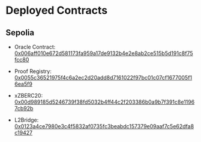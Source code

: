 # Deployed Contracts

## Sepolia

- Oracle Contract: [0x006aff010e672d581173fa959a17de9132b4e2e8ab2ce515b5d191c8f75fcc80](https://sepolia.starkscan.co/contract/0x006aff010e672d581173fa959a17de9132b4e2e8ab2ce515b5d191c8f75fcc80#read-write-contract)

- Proof Registry: [0x0055c36521975f4c6a2ec2d20add8d7161022f97bc01c07cf1677005f16ea5f9](https://sepolia.starkscan.co/contract/0x0055c36521975f4c6a2ec2d20add8d7161022f97bc01c07cf1677005f16ea5f9#read-write-contract-sub-read)

- xZBERC20: [0x00d989185d5246739f38fd5032b4ff44c2f203386b0a9b7f391c8e11967cb92b](https://sepolia.starkscan.co/contract/0x00d989185d5246739f38fd5032b4ff44c2f203386b0a9b7f391c8e11967cb92b#read-write-contract)

- L2Bridge: [0x0123a4ce7980e3c4f5832af0735fc3beabdc157379e09aaf7c5e62dfa8c19427](https://sepolia.starkscan.co/contract/0x0123a4ce7980e3c4f5832af0735fc3beabdc157379e09aaf7c5e62dfa8c19427#read-write-contract-sub-write)

